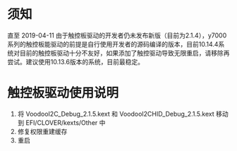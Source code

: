 # 须知
直至 2019-04-11 由于触控板驱动的开发者仍未发布新版（目前为2.1.4），y7000系列的触控板能驱动的前提是自行使用开发者的源码编译的版本，目前10.14.4系统对目前的触控板驱动十分不友好，如果添加了触控驱动导致无限重启，请移除再尝试。建议使用10.13.6版本的系统，目前最稳定。

# 触控板驱动使用说明
1. 将 VoodooI2C_Debug_2.1.5.kext 和 VoodooI2CHID_Debug_2.1.5.kext 移动到 EFI/CLOVER/kexts/Other 中
2. 修复权限重建缓存
3. 重启
